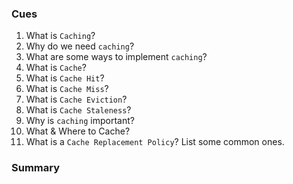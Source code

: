 ### Cues

1. What is `Caching`?
2. Why do we need `caching`?
3. What are some ways to implement `caching`?
4. What is `Cache`?
5. What is `Cache Hit`?
6. What is `Cache Miss`?
7. What is `Cache Eviction`?
8. What is `Cache Staleness`?
9. Why is `caching` important?
10. What & Where to Cache?
11. What is a `Cache Replacement Policy`? List some common ones.

### Summary